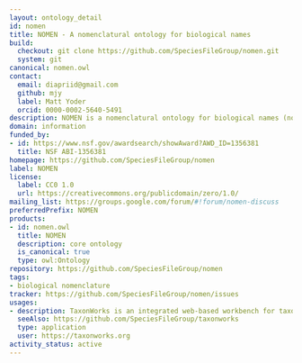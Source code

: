 ```yaml
---
layout: ontology_detail
id: nomen
title: NOMEN - A nomenclatural ontology for biological names
build:
  checkout: git clone https://github.com/SpeciesFileGroup/nomen.git
  system: git
canonical: nomen.owl
contact:
  email: diapriid@gmail.com
  github: mjy
  label: Matt Yoder
  orcid: 0000-0002-5640-5491
description: NOMEN is a nomenclatural ontology for biological names (not concepts).  It encodes the goverened rules of nomenclature.
domain: information
funded_by:
- id: https://www.nsf.gov/awardsearch/showAward?AWD_ID=1356381
  title: NSF ABI-1356381
homepage: https://github.com/SpeciesFileGroup/nomen
label: NOMEN
license:
  label: CC0 1.0
  url: https://creativecommons.org/publicdomain/zero/1.0/
mailing_list: https://groups.google.com/forum/#!forum/nomen-discuss
preferredPrefix: NOMEN
products:
- id: nomen.owl
  title: NOMEN
  description: core ontology
  is_canonical: true
  type: owl:Ontology
repository: https://github.com/SpeciesFileGroup/nomen
tags:
- biological nomenclature
tracker: https://github.com/SpeciesFileGroup/nomen/issues
usages:
- description: TaxonWorks is an integrated web-based workbench for taxonomists and biodiversity scientists.
  seeAlso: https://github.com/SpeciesFileGroup/taxonworks
  type: application
  user: https://taxonworks.org
activity_status: active
---
```

